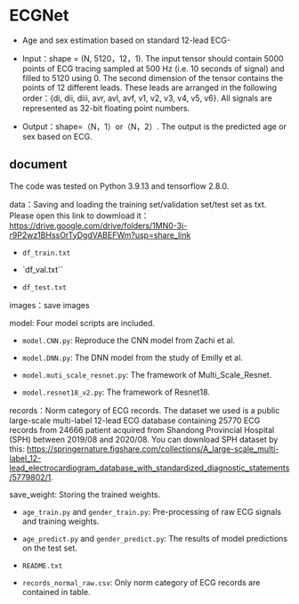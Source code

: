 # ECGNet
- Age and sex estimation based on standard 12-lead ECG-



- Input：shape = (N, 5120，12，1). The input tensor should contain 5000 points of ECG tracing sampled at 500 Hz (i.e. 10 seconds of signal) and filled to 5120 using 0.
The second dimension of the tensor contains the points of 12 different leads. These leads are arranged in the following order：{di, dii, diii, avr, avl, avf, v1, v2, v3, v4, v5, v6}.
All signals are represented as 32-bit floating point numbers.
- Output：shape=（N，1）or（N，2）. The output is the predicted age or sex based on ECG.

## document

The code was tested on Python 3.9.13 and tensorflow 2.8.0.


data：Saving and loading the training set/validation set/test set as txt.
Please open this link to dowmload it：https://drive.google.com/drive/folders/1MN0-3j-r9P2wz1BHssOrTyDgdVABEFWm?usp=share_link

- ``df_train.txt``

- `df_val.txt``

- ``df_test.txt``


images：save images


model: Four model scripts are included.

- ``model.CNN.py``: Reproduce the CNN model from Zachi et al.

- ``model.DNN.py``: The DNN model from the study of Emilly et al.

- ``model.muti_scale_resnet.py``: The framework of Multi_Scale_Resnet.

- ``model.resnet18_v2.py``: The framework of Resnet18.


records：Norm category of ECG records. 
The dataset we used is a public large-scale multi-label 12-lead ECG database containing 25770 ECG records from 24666 patient acquired from Shandong Provincial Hospital (SPH) between 2019/08 and 2020/08.
You can download SPH dataset by this: https://springernature.figshare.com/collections/A_large-scale_multi-label_12-lead_electrocardiogram_database_with_standardized_diagnostic_statements/5779802/1.

save_weight: Storing the trained weights.


- ``age_train.py`` and ``gender_train.py``: Pre-processing of raw ECG signals and training weights.

- ``age_predict.py`` and ``gender_predict.py``: The results of model predictions on the test set.

- ``README.txt``

- ``records_normal_raw.csv``: Only norm category of ECG records are contained in table.
